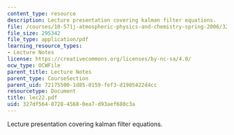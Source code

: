 ```yaml
---
content_type: resource
description: Lecture presentation covering kalman filter equations.
file: /courses/10-571j-atmospheric-physics-and-chemistry-spring-2006/327df564872845680ea7d93aef680c3a_lec22.pdf
file_size: 295342
file_type: application/pdf
learning_resource_types:
- Lecture Notes
license: https://creativecommons.org/licenses/by-nc-sa/4.0/
ocw_type: OCWFile
parent_title: Lecture Notes
parent_type: CourseSection
parent_uid: 72175500-1d85-0159-fef3-d1905422d4cc
resourcetype: Document
title: lec22.pdf
uid: 327df564-8728-4568-0ea7-d93aef680c3a
---
```

Lecture presentation covering kalman filter equations.